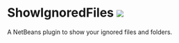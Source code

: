 # ShowIgnoredFiles <a href="https://travis-ci.org/Chris2011/ShowIgnoredFiles"><img src="https://travis-ci.org/Chris2011/ShowIgnoredFiles.svg?branch=develop" /></a>
A NetBeans plugin to show your ignored files and folders.
